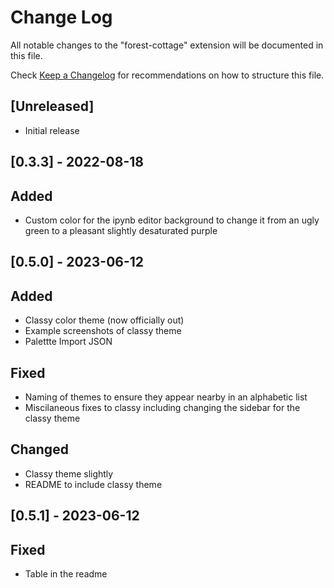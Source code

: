 # Change Log

All notable changes to the "forest-cottage" extension will be documented in this file.

Check [Keep a Changelog](http://keepachangelog.com/) for recommendations on how to structure this file.

## [Unreleased]

- Initial release

## [0.3.3] - 2022-08-18

## Added

- Custom color for the ipynb editor background to change it from an ugly green to a pleasant slightly desaturated purple

## [0.5.0] - 2023-06-12

## Added

- Classy color theme (now officially out)
- Example screenshots of classy theme
- Palettte Import JSON

## Fixed

- Naming of themes to ensure they appear nearby in an alphabetic list
- Miscilaneous fixes to classy including changing the sidebar for the classy theme

## Changed

- Classy theme slightly
- README to include classy theme

## [0.5.1] - 2023-06-12

## Fixed

- Table in the readme
